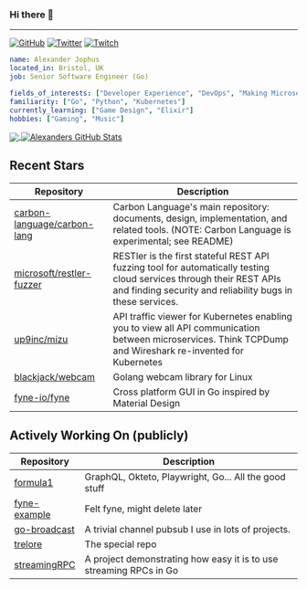 ### Hi there 👋

---

<a href="https://github.com/trelore"><img src="https://img.shields.io/github/followers/trelore.svg?label=GitHub&style=social" alt="GitHub"></a>
<a href="https://twitter.com/AlexanderJophus"><img src="https://img.shields.io/twitter/follow/AlexanderJophus?label=Twitter&style=social" alt="Twitter"></a>
<a href="https://twitch.tv/dejophus"><img src="https://img.shields.io/twitch/status/dejophus?style=social" alt="Twitch"></a>

```yaml
name: Alexander Jophus
located_in: Bristol, UK
job: Senior Software Engineer (Go)

fields_of_interests: ["Developer Experience", "DevOps", "Making Microservices Go Zoom"]
familiarity: ["Go", "Python", "Kubernetes"]
currently_learning: ["Game Design", "Elixir"]
hobbies: ["Gaming", "Music"]
```

<a href="https://github.com/trelore/trelore">
  <img align="center" src="https://github-readme-stats.vercel.app/api/top-langs/?username=trelore&hide=java,html,tex&langs_count=3&theme=vision-friendly-dark" />
</a>
<a href="https://github.com/trelore/trelore">
  <img align="center" src="https://github-readme-stats.vercel.app/api?username=trelore&show_icons=true&line_height=27&count_private=true&theme=vision-friendly-dark" alt="Alexanders GitHub Stats" />
</a>

## Recent Stars
| Repository | Description |
|---|---|
| [carbon-language/carbon-lang](https://www.github.com/carbon-language/carbon-lang) | Carbon Language's main repository: documents, design, implementation, and related tools. (NOTE: Carbon Language is experimental; see README) |
| [microsoft/restler-fuzzer](https://www.github.com/microsoft/restler-fuzzer) | RESTler is the first stateful REST API fuzzing tool for automatically testing cloud services through their REST APIs and finding security and reliability bugs in these services. |
| [up9inc/mizu](https://www.github.com/up9inc/mizu) | API traffic viewer for Kubernetes enabling you to view all API communication between microservices. Think TCPDump and Wireshark re-invented for Kubernetes |
| [blackjack/webcam](https://www.github.com/blackjack/webcam) | Golang webcam library for Linux |
| [fyne-io/fyne](https://www.github.com/fyne-io/fyne) | Cross platform GUI in Go inspired by Material Design |

## Actively Working On (publicly)
| Repository | Description |
|---|---|
| [formula1](https://www.github.com/trelore/formula1) | GraphQL, Okteto, Playwright, Go... All the good stuff |
| [fyne-example](https://www.github.com/trelore/fyne-example) | Felt fyne, might delete later |
| [go-broadcast](https://www.github.com/trelore/go-broadcast) | A trivial channel pubsub I use in lots of projects. |
| [trelore](https://www.github.com/trelore/trelore) | The special repo |
| [streamingRPC](https://www.github.com/trelore/streamingRPC) | A project demonstrating how easy it is to use streaming RPCs in Go |